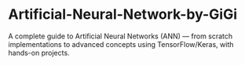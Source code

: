 # Artificial-Neural-Network-by-GiGi
A complete guide to Artificial Neural Networks (ANN) — from scratch implementations to advanced concepts using TensorFlow/Keras, with hands-on projects.
